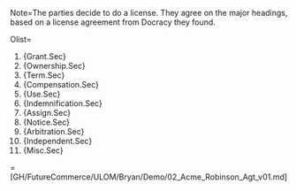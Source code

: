 Note=The parties decide to do a license.  They agree on the major headings, based on a license agreement from Docracy they found. 

Olist=<ol><li>{Grant.Sec}<li>{Ownership.Sec}<li>{Term.Sec}<li>{Compensation.Sec}<li>{Use.Sec}<li>{Indemnification.Sec}<li>{Assign.Sec}<li>{Notice.Sec}<li>{Arbitration.Sec}<li>{Independent.Sec}<li>{Misc.Sec}</ol>

=[GH/FutureCommerce/ULOM/Bryan/Demo/02_Acme_Robinson_Agt_v01.md]